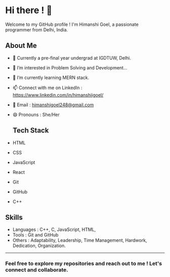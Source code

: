 <link rel="stylesheet" href="https://cdnjs.cloudflare.com/ajax/libs/font-awesome/6.0.0-beta3/css/all.min.css">

# Hi there ! 👋

Welcome to my GitHub profile ! I'm Himanshi Goel, a passionate programmer from Delhi, India.

## About Me
- 💼 Currently a pre-final year undergrad at IGDTUW, Delhi.
-  👀 I’m interested in Problem Solving and Development...
- 🌱 I’m currently learning MERN stack.
- 📫 Connect with me on LinkedIn : https://www.linkedin.com/in/himanshiigoel/
- 📧 Email : himanshigoel248@gmail.com
- 😄 Pronouns : She/Her

  ## Tech Stack
- <i class="fab fa-html5"></i> HTML
- <i class="fab fa-css3-alt"></i> CSS
- <i class="fab fa-js-square"></i> JavaScript
- <i class="fab fa-react"></i> React
- <i class="fab fa-git"></i> Git
- <i class="fab fa-github"></i> GitHub
- <i class="fas fa-code"></i> C++

## Skills
- Languages : C++, C, JavaScript, HTML,
- Tools : Git and GitHub
- Others :  Adaptability, Leadership, Time Management, Hardwork, Dedication, Organization.

---
### Feel free to explore my repositories and reach out to me ! Let's connect and collaborate.

<!---
HimanshiGoel10/HimanshiGoel10 is a ✨ special ✨ repository because its `README.md` (this file) appears on your GitHub profile.
You can click the Preview link to take a look at your changes.
--->
